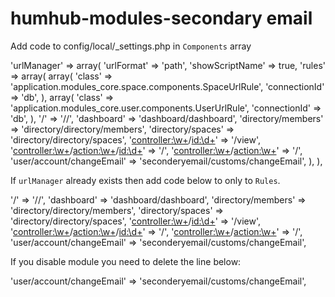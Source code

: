 # humhub-modules-secondary email

Add code to config/local/_settings.php in `Components` array 

'urlManager' => array(
    'urlFormat' => 'path',
    'showScriptName' => true,
    'rules' => array(
        array(
            'class' => 'application.modules_core.space.components.SpaceUrlRule',
            'connectionId' => 'db',
        ),
        array(
            'class' => 'application.modules_core.user.components.UserUrlRule',
            'connectionId' => 'db',
        ),
        '/' => '//',
        'dashboard' => 'dashboard/dashboard',
        'directory/members' => 'directory/directory/members',
        'directory/spaces' => 'directory/directory/spaces',
        '<controller:\w+>/<id:\d+>' => '<controller>/view',
        '<controller:\w+>/<action:\w+>/<id:\d+>' => '<controller>/<action>',
        '<controller:\w+>/<action:\w+>' => '<controller>/<action>',
        'user/account/changeEmail' => 'seconderyemail/customs/changeEmail',
    ),
),

If `urlManager` already exists then add code below to only to `Rules`. 

'/' => '//',
'dashboard' => 'dashboard/dashboard',
'directory/members' => 'directory/directory/members',
'directory/spaces' => 'directory/directory/spaces',
'<controller:\w+>/<id:\d+>' => '<controller>/view',
'<controller:\w+>/<action:\w+>/<id:\d+>' => '<controller>/<action>',
'<controller:\w+>/<action:\w+>' => '<controller>/<action>',
'user/account/changeEmail' => 'seconderyemail/customs/changeEmail',

If you disable module  you need to delete the line below:

'user/account/changeEmail' => 'seconderyemail/customs/changeEmail',